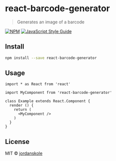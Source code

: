 # react-barcode-generator

> Generates an image of a barcode

[![NPM](https://img.shields.io/npm/v/react-barcode-generator.svg)](https://www.npmjs.com/package/react-barcode-generator) [![JavaScript Style Guide](https://img.shields.io/badge/code_style-standard-brightgreen.svg)](https://standardjs.com)

## Install

```bash
npm install --save react-barcode-generator
```

## Usage

```tsx
import * as React from 'react'

import MyComponent from 'react-barcode-generator'

class Example extends React.Component {
  render () {
    return (
      <MyComponent />
    )
  }
}
```

## License

MIT © [jordanskole](https://github.com/jordanskole)
